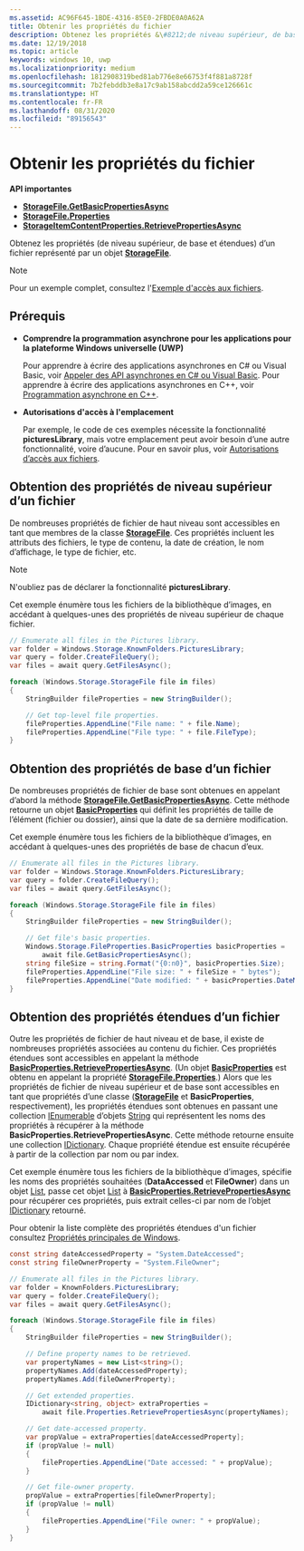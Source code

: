 ```yaml
---
ms.assetid: AC96F645-1BDE-4316-85E0-2FBDE0A0A62A
title: Obtenir les propriétés du fichier
description: Obtenez les propriétés &\#8212;de niveau supérieur, de base et étendues&\# d'un fichier représenté par un objet StorageFile.
ms.date: 12/19/2018
ms.topic: article
keywords: windows 10, uwp
ms.localizationpriority: medium
ms.openlocfilehash: 1812908319bed81ab776e8e66753f4f881a8728f
ms.sourcegitcommit: 7b2febddb3e8a17c9ab158abcdd2a59ce126661c
ms.translationtype: HT
ms.contentlocale: fr-FR
ms.lasthandoff: 08/31/2020
ms.locfileid: "89156543"
---
```

# <a name="get-file-properties"></a>Obtenir les propriétés du fichier

**API importantes**

-   [**StorageFile.GetBasicPropertiesAsync**](/uwp/api/windows.storage.storagefile.getbasicpropertiesasync)
-   [**StorageFile.Properties**](/uwp/api/windows.storage.storagefile.properties)
-   [**StorageItemContentProperties.RetrievePropertiesAsync**](/uwp/api/windows.storage.fileproperties.storageitemcontentproperties.retrievepropertiesasync)

Obtenez les propriétés (de niveau supérieur, de base et étendues) d’un fichier représenté par un objet [**StorageFile**](/uwp/api/Windows.Storage.StorageFile).

> [!NOTE]
> Pour un exemple complet, consultez l'[Exemple d'accès aux fichiers](https://github.com/Microsoft/Windows-universal-samples/tree/master/Samples/FileAccess).

## <a name="prerequisites"></a>Prérequis

-   **Comprendre la programmation asynchrone pour les applications pour la plateforme Windows universelle (UWP)**

    Pour apprendre à écrire des applications asynchrones en C# ou Visual Basic, voir [Appeler des API asynchrones en C# ou Visual Basic](../threading-async/call-asynchronous-apis-in-csharp-or-visual-basic.md). Pour apprendre à écrire des applications asynchrones en C++, voir [Programmation asynchrone en C++](../threading-async/asynchronous-programming-in-cpp-universal-windows-platform-apps.md).

-   **Autorisations d'accès à l'emplacement**

    Par exemple, le code de ces exemples nécessite la fonctionnalité **picturesLibrary**, mais votre emplacement peut avoir besoin d’une autre fonctionnalité, voire d’aucune. Pour en savoir plus, voir [Autorisations d’accès aux fichiers](file-access-permissions.md).

## <a name="getting-a-files-top-level-properties"></a>Obtention des propriétés de niveau supérieur d’un fichier

De nombreuses propriétés de fichier de haut niveau sont accessibles en tant que membres de la classe [**StorageFile**](/uwp/api/Windows.Storage.StorageFile). Ces propriétés incluent les attributs des fichiers, le type de contenu, la date de création, le nom d’affichage, le type de fichier, etc.

> [!NOTE]
> N'oubliez pas de déclarer la fonctionnalité **picturesLibrary**.

Cet exemple énumère tous les fichiers de la bibliothèque d’images, en accédant à quelques-unes des propriétés de niveau supérieur de chaque fichier.

```csharp
// Enumerate all files in the Pictures library.
var folder = Windows.Storage.KnownFolders.PicturesLibrary;
var query = folder.CreateFileQuery();
var files = await query.GetFilesAsync();

foreach (Windows.Storage.StorageFile file in files)
{
    StringBuilder fileProperties = new StringBuilder();

    // Get top-level file properties.
    fileProperties.AppendLine("File name: " + file.Name);
    fileProperties.AppendLine("File type: " + file.FileType);
}
```

## <a name="getting-a-files-basic-properties"></a>Obtention des propriétés de base d’un fichier

De nombreuses propriétés de fichier de base sont obtenues en appelant d’abord la méthode [**StorageFile.GetBasicPropertiesAsync**](/uwp/api/windows.storage.storagefile.getbasicpropertiesasync). Cette méthode retourne un objet [**BasicProperties**](/uwp/api/Windows.Storage.FileProperties.BasicProperties) qui définit les propriétés de taille de l’élément (fichier ou dossier), ainsi que la date de sa dernière modification.

Cet exemple énumère tous les fichiers de la bibliothèque d’images, en accédant à quelques-unes des propriétés de base de chacun d’eux.

```csharp
// Enumerate all files in the Pictures library.
var folder = Windows.Storage.KnownFolders.PicturesLibrary;
var query = folder.CreateFileQuery();
var files = await query.GetFilesAsync();

foreach (Windows.Storage.StorageFile file in files)
{
    StringBuilder fileProperties = new StringBuilder();

    // Get file's basic properties.
    Windows.Storage.FileProperties.BasicProperties basicProperties =
        await file.GetBasicPropertiesAsync();
    string fileSize = string.Format("{0:n0}", basicProperties.Size);
    fileProperties.AppendLine("File size: " + fileSize + " bytes");
    fileProperties.AppendLine("Date modified: " + basicProperties.DateModified);
}
 ```

## <a name="getting-a-files-extended-properties"></a>Obtention des propriétés étendues d’un fichier

Outre les propriétés de fichier de haut niveau et de base, il existe de nombreuses propriétés associées au contenu du fichier. Ces propriétés étendues sont accessibles en appelant la méthode [**BasicProperties.RetrievePropertiesAsync**](/uwp/api/windows.storage.fileproperties.basicproperties.retrievepropertiesasync). (Un objet [**BasicProperties**](/uwp/api/Windows.Storage.FileProperties.BasicProperties) est obtenu en appelant la propriété [**StorageFile.Properties**](/uwp/api/windows.storage.storagefile.properties).) Alors que les propriétés de fichier de niveau supérieur et de base sont accessibles en tant que propriétés d’une classe ([**StorageFile**](/uwp/api/Windows.Storage.StorageFile) et **BasicProperties**, respectivement), les propriétés étendues sont obtenues en passant une collection [IEnumerable](/dotnet/api/system.collections.ienumerable) d’objets [String](/dotnet/api/system.string) qui représentent les noms des propriétés à récupérer à la méthode **BasicProperties.RetrievePropertiesAsync**. Cette méthode retourne ensuite une collection [IDictionary](/dotnet/api/system.collections.idictionary). Chaque propriété étendue est ensuite récupérée à partir de la collection par nom ou par index.

Cet exemple énumère tous les fichiers de la bibliothèque d’images, spécifie les noms des propriétés souhaitées (**DataAccessed** et **FileOwner**) dans un objet [List](/dotnet/api/system.collections.generic.list-1), passe cet objet [List](/dotnet/api/system.collections.generic.list-1) à [**BasicProperties.RetrievePropertiesAsync**](/uwp/api/windows.storage.fileproperties.basicproperties.retrievepropertiesasync) pour récupérer ces propriétés, puis extrait celles-ci par nom de l’objet [IDictionary](/dotnet/api/system.collections.idictionary) retourné.

Pour obtenir la liste complète des propriétés étendues d'un fichier consultez [Propriétés principales de Windows](/windows/desktop/properties/core-bumper).

```csharp
const string dateAccessedProperty = "System.DateAccessed";
const string fileOwnerProperty = "System.FileOwner";

// Enumerate all files in the Pictures library.
var folder = KnownFolders.PicturesLibrary;
var query = folder.CreateFileQuery();
var files = await query.GetFilesAsync();

foreach (Windows.Storage.StorageFile file in files)
{
    StringBuilder fileProperties = new StringBuilder();

    // Define property names to be retrieved.
    var propertyNames = new List<string>();
    propertyNames.Add(dateAccessedProperty);
    propertyNames.Add(fileOwnerProperty);

    // Get extended properties.
    IDictionary<string, object> extraProperties =
        await file.Properties.RetrievePropertiesAsync(propertyNames);

    // Get date-accessed property.
    var propValue = extraProperties[dateAccessedProperty];
    if (propValue != null)
    {
        fileProperties.AppendLine("Date accessed: " + propValue);
    }

    // Get file-owner property.
    propValue = extraProperties[fileOwnerProperty];
    if (propValue != null)
    {
        fileProperties.AppendLine("File owner: " + propValue);
    }
}
```

 

 